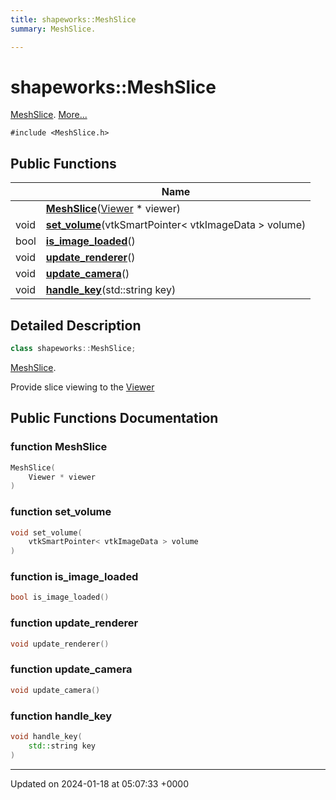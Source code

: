 ```yaml
---
title: shapeworks::MeshSlice
summary: MeshSlice. 

---
```


# shapeworks::MeshSlice



[MeshSlice]().  [More...](#detailed-description)


`#include <MeshSlice.h>`

## Public Functions

|                | Name           |
| -------------- | -------------- |
| | **[MeshSlice](../Classes/classshapeworks_1_1MeshSlice.md#function-meshslice)**([Viewer](../Classes/classshapeworks_1_1Viewer.md) * viewer) |
| void | **[set_volume](../Classes/classshapeworks_1_1MeshSlice.md#function-set-volume)**(vtkSmartPointer< vtkImageData > volume) |
| bool | **[is_image_loaded](../Classes/classshapeworks_1_1MeshSlice.md#function-is-image-loaded)**() |
| void | **[update_renderer](../Classes/classshapeworks_1_1MeshSlice.md#function-update-renderer)**() |
| void | **[update_camera](../Classes/classshapeworks_1_1MeshSlice.md#function-update-camera)**() |
| void | **[handle_key](../Classes/classshapeworks_1_1MeshSlice.md#function-handle-key)**(std::string key) |

## Detailed Description

```cpp
class shapeworks::MeshSlice;
```

[MeshSlice](). 

Provide slice viewing to the [Viewer](../Classes/classshapeworks_1_1Viewer.md)

## Public Functions Documentation

### function MeshSlice

```cpp
MeshSlice(
    Viewer * viewer
)
```


### function set_volume

```cpp
void set_volume(
    vtkSmartPointer< vtkImageData > volume
)
```


### function is_image_loaded

```cpp
bool is_image_loaded()
```


### function update_renderer

```cpp
void update_renderer()
```


### function update_camera

```cpp
void update_camera()
```


### function handle_key

```cpp
void handle_key(
    std::string key
)
```


-------------------------------

Updated on 2024-01-18 at 05:07:33 +0000